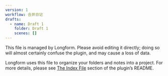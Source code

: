 ```yaml
---
version: 1
workflow: 合并日记
drafts:
  - name: Draft 1
    folder: Draft 1
    scenes: []
---
```


This file is managed by Longform. Please avoid editing it directly; doing so will almost certainly confuse the plugin, and may cause a loss of data.

Longform uses this file to organize your folders and notes into a project. For more details, please see [The Index File](https://github.com/kevboh/longform#the-index-file) section of the plugin’s README.
